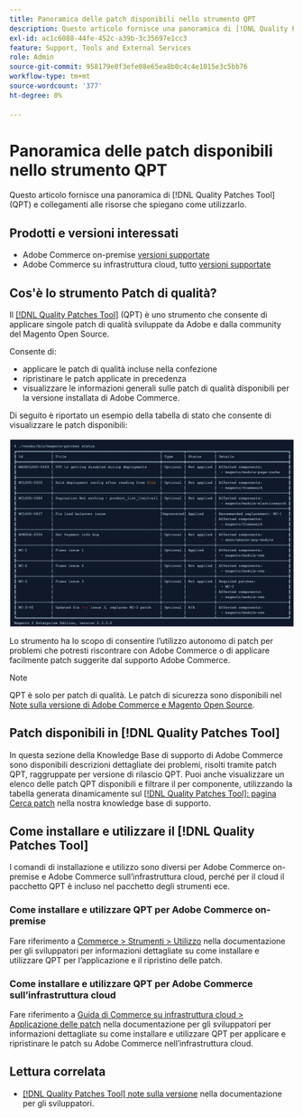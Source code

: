 ```yaml
---
title: Panoramica delle patch disponibili nello strumento QPT
description: Questo articolo fornisce una panoramica di [!DNL Quality Patches Tool] (QPT) e collegamenti alle risorse che spiegano come utilizzarlo.
exl-id: ac1c6088-44fe-452c-a39b-3c35697e1cc3
feature: Support, Tools and External Services
role: Admin
source-git-commit: 958179e0f3efe08e65ea8b0c4c4e1015e3c5bb76
workflow-type: tm+mt
source-wordcount: '377'
ht-degree: 0%

---
```


# Panoramica delle patch disponibili nello strumento QPT

Questo articolo fornisce una panoramica di [!DNL Quality Patches Tool] (QPT) e collegamenti alle risorse che spiegano come utilizzarlo.

## Prodotti e versioni interessati

* Adobe Commerce on-premise [versioni supportate](https://www.adobe.com/content/dam/cc/en/legal/terms/enterprise/pdfs/Adobe-Commerce-Software-Lifecycle-Policy.pdf)
* Adobe Commerce su infrastruttura cloud, tutto [versioni supportate](https://www.adobe.com/content/dam/cc/en/legal/terms/enterprise/pdfs/Adobe-Commerce-Software-Lifecycle-Policy.pdf)

## Cos&#39;è lo strumento Patch di qualità?

Il [[!DNL Quality Patches Tool]](https://github.com/magento/quality-patches) (QPT) è uno strumento che consente di applicare singole patch di qualità sviluppate da Adobe e dalla community del Magento Open Source.

Consente di:

* applicare le patch di qualità incluse nella confezione
* ripristinare le patch applicate in precedenza
* visualizzare le informazioni generali sulle patch di qualità disponibili per la versione installata di Adobe Commerce.

Di seguito è riportato un esempio della tabella di stato che consente di visualizzare le patch disponibili:

![Elenco_patch_Magento](assets/status_table.png)

Lo strumento ha lo scopo di consentire l’utilizzo autonomo di patch per problemi che potresti riscontrare con Adobe Commerce o di applicare facilmente patch suggerite dal supporto Adobe Commerce.

>[!NOTE]
>
>QPT è solo per patch di qualità. Le patch di sicurezza sono disponibili nel [Note sulla versione di Adobe Commerce e Magento Open Source](https://experienceleague.adobe.com/docs/commerce-operations/release/notes/overview.html).

## Patch disponibili in [!DNL Quality Patches Tool]

In questa sezione della Knowledge Base di supporto di Adobe Commerce sono disponibili descrizioni dettagliate dei problemi, risolti tramite patch QPT, raggruppate per versione di rilascio QPT.
Puoi anche visualizzare un elenco delle patch QPT disponibili e filtrare il per componente, utilizzando la tabella generata dinamicamente sul [[!DNL Quality Patches Tool]: pagina Cerca patch](https://experienceleague.adobe.com/tools/commerce-quality-patches/index.html) nella nostra knowledge base di supporto.

## Come installare e utilizzare il [!DNL Quality Patches Tool]

I comandi di installazione e utilizzo sono diversi per Adobe Commerce on-premise e Adobe Commerce sull’infrastruttura cloud, perché per il cloud il pacchetto QPT è incluso nel pacchetto degli strumenti ece.

### Come installare e utilizzare QPT per Adobe Commerce on-premise

Fare riferimento a [Commerce > Strumenti > Utilizzo](https://experienceleague.adobe.com/docs/commerce-operations/tools/quality-patches-tool/usage.html) nella documentazione per gli sviluppatori per informazioni dettagliate su come installare e utilizzare QPT per l’applicazione e il ripristino delle patch.

### Come installare e utilizzare QPT per Adobe Commerce sull’infrastruttura cloud

Fare riferimento a [Guida di Commerce su infrastruttura cloud > Applicazione delle patch](https://experienceleague.adobe.com/docs/commerce-cloud-service/user-guide/develop/upgrade/apply-patches.html) nella documentazione per gli sviluppatori per informazioni dettagliate su come installare e utilizzare QPT per applicare e ripristinare le patch su Adobe Commerce nell’infrastruttura cloud.

## Lettura correlata

* [[!DNL Quality Patches Tool] note sulla versione](https://experienceleague.adobe.com/docs/commerce-operations/tools/quality-patches-tool/release-notes.html) nella documentazione per gli sviluppatori.
